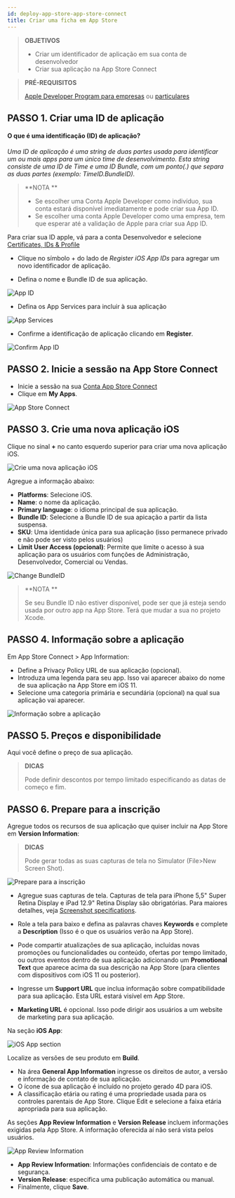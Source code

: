 ```yaml
---
id: deploy-app-store-app-store-connect
title: Criar uma ficha em App Store
---
```


> **OBJETIVOS**
> 
> * Criar um identificador de aplicação em sua conta de desenvolvedor
> * Criar sua aplicação na App Store Connect

> **PRÉ-REQUISITOS**
> 
> [Apple Developer Program para empresas](register-apple-developer-program-organization.html) ou [particulares](register-apple-developer-program-individual.html)


## PASSO 1. Criar uma ID de aplicação

#### O que é uma identificação (ID) de aplicação?

*Uma ID de aplicação é uma string de duas partes usada para identificar um ou mais apps para um único time de desenvolvimento. Esta string consiste de uma ID de Time e uma ID Bundle, com um ponto(.) que separa as duas partes (exemplo: TimeID.BundleID).*

> **NOTA **
> 
> * Se escolher uma Conta Apple Developer como indivíduo, sua conta estará disponível imediatamente e pode criar sua App ID.
> * Se escolher uma conta Apple Developer como uma empresa, tem que esperar até a validação de Apple para criar sua App ID.

Para criar sua ID apple, vá para a conta Desenvolvedor e selecione [Certificates, IDs & Profile](https://developer.apple.com/account/ios/identifier/bundle)

* Clique no símbolo + do lado de *Register iOS App IDs* para agregar um novo identificador de aplicação.

* Defina o nome e Bundle ID de sua aplicação.

![App ID](assets/en/deploy-app-store/Developer-account-App-ID.png)

* Defina os App Services para incluir à sua aplicação

![App Services](assets/en/deploy-app-store/App-Services-to-include.png)

* Confirme a identificação de aplicação clicando em **Register**.

![Confirm App ID](assets/en/deploy-app-store/Confirm-App-ID.png)

## PASSO 2. Inicie a sessão na App Store Connect

* Inicie a sessão na sua [Conta App Store Connect](https://appstoreconnect.apple.com)
* Clique em **My Apps**.

![App Store Connect](assets/en/deploy-app-store/App-Store-Connect-home-page.png)

## PASSO 3. Crie uma nova aplicação iOS

Clique no sinal **+** no canto esquerdo superior para criar uma nova aplicação iOS.

![Crie uma nova aplicação iOS](assets/en/deploy-app-store/Create-new-iOS-App.png)

Agregue a informação abaixo:

* **Platforms**: Selecione iOS.
* **Name**: o nome da aplicação.
* **Primary language**: o idioma principal de sua aplicação.
* **Bundle ID**: Selecione a Bundle ID de sua apicação a partir da lista suspensa.
* **SKU**: Uma identidade única para sua aplicação (isso permanece privado e não pode ser visto pelos usuários)
* **Limit User Access (opcional)**: Permite que limite o acesso à sua aplicação para os usuários com funções de Administração, Desenvolvedor, Comercial ou Vendas.

![Change BundleID](assets/en/deploy-app-store/Change-BundleID-Xcode-Project.png)

> **NOTA **
> 
> Se seu Bundle ID não estiver disponível, pode ser que já esteja sendo usada por outro app na App Store. Terá que mudar a sua no projeto Xcode.

## PASSO 4. Informação sobre a aplicação

Em App Store Connect > App Information:

* Define a Privacy Policy URL de sua aplicação (opcional).
* Introduza uma legenda para seu app.  Isso vai aparecer abaixo do nome de sua aplicação na App Store em iOS 11.
* Selecione uma categoria primária e secundária (opcional) na qual sua aplicação vai aparecer.

![Informação sobre a aplicação](assets/en/deploy-app-store/App-Store-Connect-app-information.png)

## PASSO 5. Preços e disponibilidade

Aqui você define o preço de sua aplicação.

> **DICAS**
> 
> Pode definir descontos por tempo limitado especificando as datas de começo e fim.

## PASSO 6. Prepare para a inscrição

Agregue todos os recursos de sua aplicação que quiser incluir na App Store em **Version Information**:

> **DICAS**
> 
> Pode gerar todas as suas capturas de tela no Simulator (File>New Screen Shot).

![Prepare para a inscrição](assets/en/deploy-app-store/Prepare-for-submission-screenshot-description.png)

* Agregue suas capturas de tela. Capturas de tela para iPhone 5,5" Super Retina Display e iPad 12.9" Retina Display são obrigatórias. Para maiores detalhes, veja [Screenshot specifications](https://help.apple.com/app-store-connect/#/devd274dd925).

* Role a tela para baixo e defina as palavras chaves **Keywords** e complete a **Description** (Isso é o que os usuários verão na App Store).
* Pode compartir atualizações de sua aplicação, incluídas novas promoções ou funcionalidades ou conteúdo, ofertas por tempo limitado, ou outros eventos dentro de sua aplicação adicionando um **Promotional Text** que aparece acima da sua descrição na App Store (para clientes com dispositivos com iOS 11 ou posterior).
* Ingresse um **Support URL** que inclua informação sobre compatibilidade para sua aplicação. Esta URL estará visível em App Store.
* **Marketing URL** é opcional. Isso pode dirigir aos usuários a um website de marketing para sua aplicação.

Na seção **iOS App**:

![iOS App section](assets/en/deploy-app-store/Prepare-for-submission-build-icon.png)

Localize as versões de seu produto em **Build**.

* Na área **General App Information** ingresse os direitos de autor, a versão e informação de contato de sua aplicação.
* O ícone de sua aplicação é incluído no projeto gerado 4D para iOS.
* A classificação etária ou rating é uma propriedade usada para os controles parentais de App Store. Clique Edit e selecione a faixa etária apropriada para sua aplicação.

As seções **App Review Information** e **Version Release** incluem informações exigidas pela App Store. A informação oferecida aí não será vista pelos usuários.

![App Review Information](assets/en/deploy-app-store/Prepare-for-submission-review-information.png)

* **App Review Information**: Informações confidenciais de contato e de segurança.
* **Version Release**: especifica uma publicação automática ou manual.
* Finalmente, clique **Save**.

